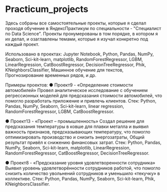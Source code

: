 # Practicum_projects
Здесь собраны все самостоятельные проекты, которые я сделал проходя обучение в ЯндексПрактикум по специальности - "Специалист по Data Science".
Проекты пронумерованы в том порядке, в котором я их делал, и озаглавлены темами, которые я изучал конкретно под каждый проект.

Использовано в проектах: Jupyter Notebook, Python, Pandas, NumPy, Seaborn, Sci-kit-learn, 
                          matplotlib, RandomForestRegressor, LGBM,  
                          LinearRegression, CatBoostRegressor, DecisionTreeRegressor,
                          Phik, KNeighborsClassifier, Машинное обучение для текстов,
                          Прогнозирование временных рядов, и др.

 Примеры проектов:
● Проект9 - «Определение стоимости автомобилей»
Провел аналитическое исследование с обучением регрессионных моделей для предсказания стоимости автомобилей, что помогло разработать приложение и привлечь клиентов.
Стек: Python, Pandas, NumPy, Seaborn, Sci-kit-learn, linear regression, RandomForestRegressor, LGBM, CatBoostRegressor.

● Проект13 - «Проект – промышленность»
Создал решение для предсказания температуры в ковше для плавки металла и выявил важность признаков, предсказывающих температуру, что помогло оптимизировать производство и снизить энергозатраты, Общий результат привёл к снижению финансовых затрат.
Стек: Python, Pandas, NumPy, Seaborn, Sci-kit-learn, matplotlib, LinearRegression, RandomForestRegressor, CatBoostRegressor, DecisionTreeRegressor.

● Проект8 - «Предсказание уровня удовлетворенности сотрудника»
Выявил уровень удовлетворённости сотрудников работой, что помогло снизить количество увольнений сотрудников и уменьшило «текучку» в коллективе.
Стек: Python, Pandas, NumPy, Seaborn, Sci-kit-learn, Phik, KNeighborsClassifier.
